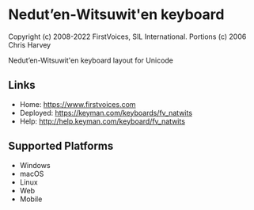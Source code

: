 Nedut’en-Witsuwit'en keyboard
======================

Copyright (c) 2008-2022 FirstVoices, SIL International. Portions (c) 2006 Chris Harvey


Nedut’en-Witsuwit'en keyboard layout for Unicode

Links
-----

 * Home:     <https://www.firstvoices.com>
 * Deployed: <https://keyman.com/keyboards/fv_natwits>
 * Help:     <http://help.keyman.com/keyboard/fv_natwits>
 
Supported Platforms
-------------------

 * Windows
 * macOS
 * Linux
 * Web
 * Mobile

